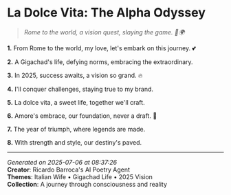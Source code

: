 # La Dolce Vita: The Alpha Odyssey

> *Rome to the world, a vision quest, slaying the game. 💪🌍*

**1.** From Rome to the world, my love, let's embark on this journey. 💕


**2.** A Gigachad's life, defying norms, embracing the extraordinary.


**3.** In 2025, success awaits, a vision so grand. 🔥


**4.** I'll conquer challenges, staying true to my brand.


**5.** La dolce vita, a sweet life, together we'll craft.


**6.** Amore's embrace, our foundation, never a draft. 💑


**7.** The year of triumph, where legends are made.


**8.** With strength and style, our destiny's paved.



---

*Generated on 2025-07-06 at 08:37:26*  
**Creator**: Ricardo Barroca's AI Poetry Agent  
**Themes**: Italian Wife • Gigachad Life • 2025 Vision  
**Collection**: A journey through consciousness and reality